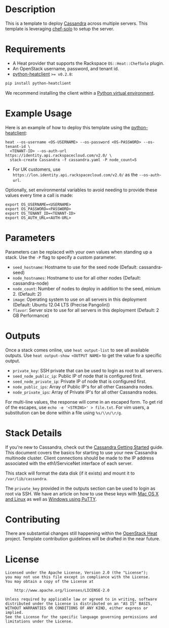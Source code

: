 Description
===========

This is a template to deploy [Cassandra](http://cassandra.apache.org/) across
multiple servers. This template is leveraging
[chef-solo](http://docs.opscode.com/chef_solo.html) to setup the server.

Requirements
============
* A Heat provider that supports the Rackspace `OS::Heat::ChefSolo` plugin.
* An OpenStack username, password, and tenant id.
* [python-heatclient](https://github.com/openstack/python-heatclient)
`>= v0.2.8`:

```bash
pip install python-heatclient
```

We recommend installing the client within a [Python virtual
environment](http://www.virtualenv.org/).

Example Usage
=============
Here is an example of how to deploy this template using the
[python-heatclient](https://github.com/openstack/python-heatclient):

```
heat --os-username <OS-USERNAME> --os-password <OS-PASSWORD> --os-tenant-id \
  <TENANT-ID> --os-auth-url https://identity.api.rackspacecloud.com/v2.0/ \
  stack-create Cassandra -f cassandra.yaml -P node_count=5
```

* For UK customers, use `https://lon.identity.api.rackspacecloud.com/v2.0/` as
the `--os-auth-url`.

Optionally, set environmental variables to avoid needing to provide these
values every time a call is made:

```
export OS_USERNAME=<USERNAME>
export OS_PASSWORD=<PASSWORD>
export OS_TENANT_ID=<TENANT-ID>
export OS_AUTH_URL=<AUTH-URL>
```

Parameters
==========
Parameters can be replaced with your own values when standing up a stack. Use
the `-P` flag to specify a custom parameter.

* `seed_hostname`: Hostname to use for the seed node (Default: cassandra-seed)
* `node_hostnames`: Hostname to use for all other nodes (Default:
  cassandra-node)
* `node_count`: Number of nodes to deploy in addition to the seed, minium 2.
  (Default: 2)
* `image`: Operating system to use on all servers in this deployment (Default:
  Ubuntu 12.04 LTS (Precise Pangolin))
* `flavor`: Server size to use for all servers in this deployment (Default: 2
  GB Performance)

Outputs
=======
Once a stack comes online, use `heat output-list` to see all available outputs.
Use `heat output-show <OUTPUT NAME>` to get the value fo a specific output.

* `private_key`: SSH private that can be used to login as root to all servers.
* `seed_node_public_ip`: Public IP of node that is configured first.
* `seed_node_private_ip`: Private IP of node that is configured first.
* `node_public_ips`: Array of Public IP's for all other Cassandra nodes.
* `node_private_ips`: Array of Private IP's for all other Cassandra nodes.

For multi-line values, the response will come in an escaped form. To get rid of
the escapes, use `echo -e '<STRING>' > file.txt`. For vim users, a substitution
can be done within a file using `%s/\\n/\r/g`.

Stack Details
=============
If you're new to Cassandra, check out the [Cassandra Getting
Started](http://wiki.apache.org/cassandra/GettingStarted) guide. This document
covers the basics for starting to use your new Cassandra multinode cluster.
Client connections should be made to the IP address associated with the
eth1/ServiceNet interface of each server.

This stack will format the data disk (if it exists) and mount it to
`/var/lib/cassandra`.

The `private_key` provided in the outputs section can be used to login as root
via SSH. We have an article on how to use these keys with [Mac OS X and
Linux](http://www.rackspace.com/knowledge_center/article/logging-in-with-a-ssh-private-key-on-linuxmac)
as well as [Windows using
PuTTY](http://www.rackspace.com/knowledge_center/article/logging-in-with-a-ssh-private-key-on-windows).

Contributing
============
There are substantial changes still happening within the [OpenStack
Heat](https://wiki.openstack.org/wiki/Heat) project. Template contribution
guidelines will be drafted in the near future.

License
=======
```
Licensed under the Apache License, Version 2.0 (the "License");
you may not use this file except in compliance with the License.
You may obtain a copy of the License at

    http://www.apache.org/licenses/LICENSE-2.0

Unless required by applicable law or agreed to in writing, software
distributed under the License is distributed on an "AS IS" BASIS,
WITHOUT WARRANTIES OR CONDITIONS OF ANY KIND, either express or implied.
See the License for the specific language governing permissions and
limitations under the License.
```
